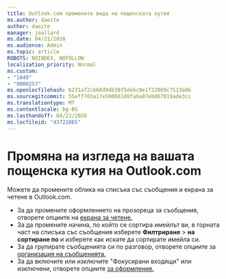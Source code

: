 ```yaml
---
title: Outlook.com промените вида на пощенската кутия
ms.author: daeite
author: daeite
manager: joallard
ms.date: 04/21/2020
ms.audience: Admin
ms.topic: article
ROBOTS: NOINDEX, NOFOLLOW
localization_priority: Normal
ms.custom:
- "1849"
- "9000257"
ms.openlocfilehash: 6231af2cb68d9db38f5debc0e1f22869c7513a8b
ms.sourcegitcommit: 55eff703a17e500681d8fa6a87eb067019ade3cc
ms.translationtype: MT
ms.contentlocale: bg-BG
ms.lasthandoff: 04/22/2020
ms.locfileid: "43721865"
---
```

# <a name="change-the-look-of-your-outlookcom-mailbox"></a>Промяна на изгледа на вашата пощенска кутия на Outlook.com

Можете да промените облика на списъка със съобщения и екрана за четене в Outlook.com.

- За да промените оформлението на прозореца за съобщения, отворете опциите на [екрана за четене.](https://outlook.live.com/mail/options/mail/layout/readingPane)
- За да промените начина, по който се сортира имейлът ви, в горната част на списъка със съобщения изберете **Филтриране** > **на сортиране по** и изберете как искате да сортирате имейла си.
- За да групирате съобщенията си по разговор, отворете опциите за [организация на съобщенията.](https://outlook.live.com/mail/options/mail/layout/conversations)
- За да включите или изключите "Фокусирани входящи" или изключени, отворете опциите [за оформление.](https://outlook.live.com/mail/options/mail/layout/focused)